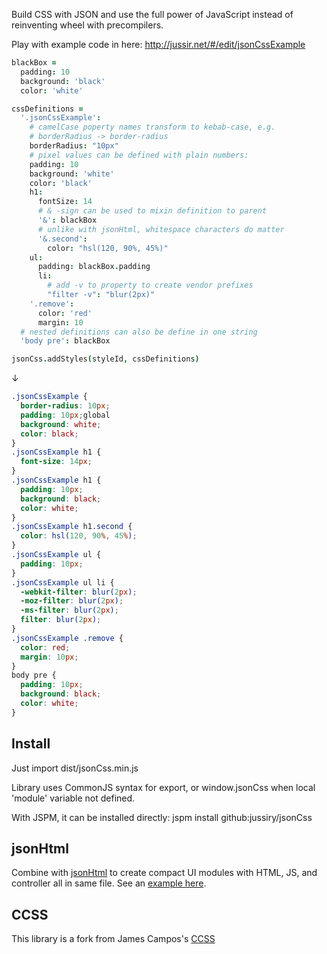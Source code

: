
Build CSS with JSON and use the full power of JavaScript instead of reinventing wheel with precompilers.

Play with example code in here: http://jussir.net/#/edit/jsonCssExample
```coffee
blackBox =
  padding: 10
  background: 'black'
  color: 'white'

cssDefinitions =
  '.jsonCssExample':
    # camelCase poperty names transform to kebab-case, e.g.
    # borderRadius -> border-radius
    borderRadius: "10px"
    # pixel values can be defined with plain numbers:
    padding: 10
    background: 'white'
    color: 'black'
    h1:
      fontSize: 14
      # & -sign can be used to mixin definition to parent
      '&': blackBox
      # unlike with jsonHtml, whitespace characters do matter
      '&.second':
        color: "hsl(120, 90%, 45%)"
    ul:
      padding: blackBox.padding
      li:
        # add -v to property to create vendor prefixes
        "filter -v": "blur(2px)"
    '.remove':
      color: 'red'
      margin: 10
  # nested definitions can also be define in one string
  'body pre': blackBox

jsonCss.addStyles(styleId, cssDefinitions)
```
↓
```css
.jsonCssExample {
  border-radius: 10px;
  padding: 10px;global
  background: white;
  color: black;
}
.jsonCssExample h1 {
  font-size: 14px;
}
.jsonCssExample h1 {
  padding: 10px;
  background: black;
  color: white;
}
.jsonCssExample h1.second {
  color: hsl(120, 90%, 45%);
}
.jsonCssExample ul {
  padding: 10px;
}
.jsonCssExample ul li {
  -webkit-filter: blur(2px);
  -moz-filter: blur(2px);
  -ms-filter: blur(2px);
  filter: blur(2px);
}
.jsonCssExample .remove {
  color: red;
  margin: 10px;
}
body pre {
  padding: 10px;
  background: black;
  color: white;
}
```

## Install

Just import dist/jsonCss.min.js

Library uses CommonJS syntax for export, or window.jsonCss when local 'module' variable not defined.

With JSPM, it can be installed directly: jspm install github:jussiry/jsonCss


## jsonHtml

Combine with [jsonHtml](https://github.com/jussiry/jsonHtml) to create compact UI modules with HTML, JS, and controller all in same file. See an [example here](https://github.com/jussiry/jsonHtmlStyleExample).


## CCSS

This library is a fork from James Campos's [CCSS](https://github.com/aeosynth/ccss)
